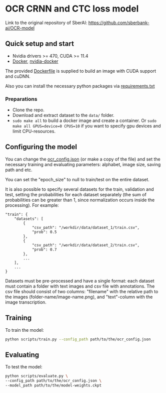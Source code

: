 # OCR CRNN and CTC loss model
Link to the original repository of SberAI:
https://github.com/sberbank-ai/OCR-model

## Quick setup and start

- Nvidia drivers >= 470, CUDA >= 11.4
- [Docker](https://docs.docker.com/engine/install/ubuntu/), [nvidia-docker](https://github.com/NVIDIA/nvidia-docker)

The provided [Dockerfile](Dockerfile) is supplied to build an image with CUDA support and cuDNN.

Also you can install the necessary python packages via [requirements.txt](requirements.txt)

### Preparations

- Clone the repo.
- Download and extract dataset to the `data/` folder.
- `sudo make all` to build a docker image and create a container.
  Or `sudo make all GPUS=device=0 CPUS=10` if you want to specify gpu devices and limit CPU-resources.

## Configuring the model

You can change the [ocr_config.json](scripts/ocr_config.json) (or make a copy of the file) and set the necessary training and evaluating parameters: alphabet, image size, saving path and etc.

You can set the "epoch_size" to null to train/test on the entire dataset.

It is also possible to specify several datasets for the train, validation and test, setting the probabilities for each dataset separately (the sum of probabilities can be greater than 1, since normalization occurs inside the processing). For example:

```
"train": {
    "datasets": [
        {
            "csv_path": "/workdir/data/dataset_1/train.csv",
            "prob": 0.5
        },
        {
            "csv_path": "/workdir/data/dataset_2/train.csv",
            "prob": 0.7
        },
        ...
    ],
    ...
}
```
Datasets must be pre-processed and have a single format: each dataset must contain a folder with text images and csv file with annotations. The csv file should consist of two columns: "filename" with the relative path to the images (folder-name/image-name.png), and "text"-column with the image transcription.

## Training

To train the model:

```bash
python scripts/train.py --config_path path/to/the/ocr_config.json
```

## Evaluating

To test the model:

```bash
python scripts/evaluate.py \
--config_path path/to/the/ocr_config.json \
--model_path path/to/the/model-weights.ckpt
```
